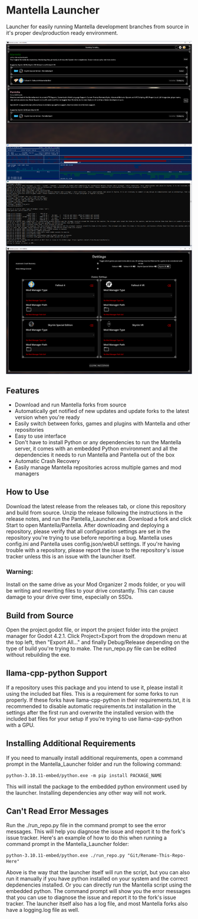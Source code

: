 # Mantella Launcher

Launcher for easily running Mantella development branches from source in it's proper dev/production ready environment.

![Screenshot of the Pantella Launcher running Pantella with LLaVA 1.6 34B and nvitop in the background.](https://raw.githubusercontent.com/Pathos14489/Mantella-Launcher/main/assets/example.png)
![Screenshot of the Pantella Launcher Settings Page](https://raw.githubusercontent.com/Pathos14489/Mantella-Launcher/main/assets/example_2.png)

## Features
 
- Download and run Mantella forks from source
- Automatically get notified of new updates and update forks to the latest version when you're ready
- Easily switch between forks, games and plugins with Mantella and other repositories
- Easy to use interface
- Don't have to install Python or any dependencies to run the Mantella server, it comes with an embedded Python environment and all the dependencies it needs to run Mantella and Pantella out of the box
- Automatic Crash Recovery
- Easily manage Mantella repositories across multiple games and mod managers

## How to Use

Download the latest release from the releases tab, or clone this repository and build from source. Unzip the release following the instructions in the release notes, and run the Pantella_Launcher.exe. Download a fork and click Start to open Mantella/Pantella. After downloading and deploying a repository, please verify that all configuration settings are set in the repository you're trying to use before reporting a bug. Mantella uses config.ini and Pantella uses config.json/webUI settings. If you're having trouble with a repository, please report the issue to the repository's issue tracker unless this is an issue with the launcher itself.

### Warning:

Install on the same drive as your Mod Organizer 2 mods folder, or you will be writing and rewriting files to your drive constantly. This can cause damage to your drive over time, especially on SSDs.

## Build from Source

Open the project.godot file, or import the project folder into the project manager for Godot 4.2.1. Click Project>Export from the dropdown menu at the top left, then "Export All..." and finally Debug/Release depending on the type of build you're trying to make. The run_repo.py file can be edited without rebuilding the exe.

## llama-cpp-python Support

If a repository uses this package and you intend to use it, please install it using the included bat files. This is a requirement for some forks to run properly. If these forks have llama-cpp-python in their requirements.txt, it is recommended to disable automatic requirements.txt installation in the settings after the first run and overwrite the installed version with the included bat files for your setup if you're trying to use llama-cpp-python with a GPU.

## Installing Additional Requirements

If you need to manually install additional requirements, open a command prompt in the Mantella_Launcher folder and run the following command:


```
python-3.10.11-embed/python.exe -m pip install PACKAGE_NAME
```

This will install the package to the embedded python environment used by the launcher. Installing dependencies any other way will not work.

## Can't Read Error Messages

Run the ./run_repo.py file in the command prompt to see the error messages. This will help you diagnose the issue and report it to the fork's issue tracker. Here's an example of how to do this when running a command prompt in the Mantella_Launcher folder:

```
python-3.10.11-embed/python.exe ./run_repo.py "Git/Rename-This-Repo-Here"
```
Above is the way that the launcher itself will run the script, but you can also run it manually if you have python installed on your system and the correct depdenencies installed. Or you can directly run the Mantella script using the embedded python. The command prompt will show you the error messages that you can use to diagnose the issue and report it to the fork's issue tracker. The launcher itself also has a log file, and most Mantella forks also have a logging.log file as well.